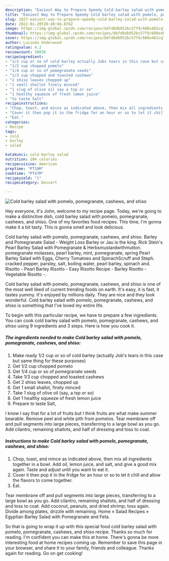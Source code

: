```yaml
---
description: "Easiest Way to Prepare Speedy Cold barley salad with pomelo, pomegranate, cashews, and shiso"
title: "Easiest Way to Prepare Speedy Cold barley salad with pomelo, pomegranate, cashews, and shiso"
slug: 1827-easiest-way-to-prepare-speedy-cold-barley-salad-with-pomelo-pomegranate-cashews-and-shiso
date: 2022-01-20T20:49:04.876Z
image: https://img-global.cpcdn.com/recipes/bbfd6db952bc57f9/680x482cq70/cold-barley-salad-with-pomelo-pomegranate-cashews-and-shiso-recipe-main-photo.jpg
thumbnail: https://img-global.cpcdn.com/recipes/bbfd6db952bc57f9/680x482cq70/cold-barley-salad-with-pomelo-pomegranate-cashews-and-shiso-recipe-main-photo.jpg
cover: https://img-global.cpcdn.com/recipes/bbfd6db952bc57f9/680x482cq70/cold-barley-salad-with-pomelo-pomegranate-cashews-and-shiso-recipe-main-photo.jpg
author: Lucinda Underwood
ratingvalue: 4.2
reviewcount: 39836
recipeingredient:
- "1/2 cup or so of cold barley actually Jobs tears in this case but same thing for these purposes"
- "1/2 cup chopped pomelo"
- "1/4 cup or so of pomegranate seeds"
- "1/3 cup chopped and toasted cashews"
- "2 shiso leaves chopped up"
- "1 small shallot finely minced"
- "1 slug of olive oil say a tsp or so"
- "1 healthy squeeze of fresh lemon juice"
- "to taste Salt"
recipeinstructions:
- "Chop, toast, and mince as indicated above, then mix all ingredients together in a bowl. Add oil, lemon juice, and salt, and give a good mix again. Taste and adjust until you want to eat it."
- "Cover it then pop it in the fridge for an hour or so to let it chill and allow the flavors to come together."
- "Eat."
categories:
- Recipe
tags:
- cold
- barley
- salad

katakunci: cold barley salad 
nutrition: 104 calories
recipecuisine: American
preptime: "PT19M"
cooktime: "PT47M"
recipeyield: "1"
recipecategory: Dessert

---
```



![Cold barley salad with pomelo, pomegranate, cashews, and shiso](https://img-global.cpcdn.com/recipes/bbfd6db952bc57f9/680x482cq70/cold-barley-salad-with-pomelo-pomegranate-cashews-and-shiso-recipe-main-photo.jpg)

Hey everyone, it's John, welcome to my recipe page. Today, we're going to make a distinctive dish, cold barley salad with pomelo, pomegranate, cashews, and shiso. One of my favorites food recipes. This time, I'm gonna make it a bit tasty. This is gonna smell and look delicious.

Cold barley salad with pomelo, pomegranate, cashews, and shiso. Barley and Pomegranate Salad - Weight Loss Barley or Jau is the king. Rick Stein&#39;s Pearl Barley Salad with Pomegranate &amp; Herbsmustardwithmutton. pomegranate molasses, pearl barley, mint, pomegranate, spring Pearl Barley Salad with Eggs, Cherry Tomatoes and SpinachScruff and Steph. cracked pepper, parsley, salt, boiling water, pearl barley, spinach and. Risotto - Pearl Barley Risotto - Easy Risotto Recipe - Barley Risotto - Vegetable Risotto -.

Cold barley salad with pomelo, pomegranate, cashews, and shiso is one of the most well liked of current trending foods on earth. It's easy, it is fast, it tastes yummy. It's enjoyed by millions daily. They are nice and they look wonderful. Cold barley salad with pomelo, pomegranate, cashews, and shiso is something that I've loved my entire life.


To begin with this particular recipe, we have to prepare a few ingredients. You can cook cold barley salad with pomelo, pomegranate, cashews, and shiso using 9 ingredients and 3 steps. Here is how you cook it.

<!--inarticleads1-->

##### The ingredients needed to make Cold barley salad with pomelo, pomegranate, cashews, and shiso:

1. Make ready 1/2 cup or so of cold barley (actually Job&#39;s tears in this case but same thing for these purposes)
1. Get 1/2 cup chopped pomelo
1. Get 1/4 cup or so of pomegranate seeds
1. Take 1/3 cup chopped and toasted cashews
1. Get 2 shiso leaves, chopped up
1. Get 1 small shallot, finely minced
1. Take 1 slug of olive oil (say, a tsp or so)
1. Get 1 healthy squeeze of fresh lemon juice
1. Prepare to taste Salt,


I know I say that for a lot of fruits but I think fruits are what make summer bearable. Remove peel and white pith from pomelos. Tear membrane off and pull segments into large pieces, transferring to a large bowl as you go. Add cilantro, remaining shallots, and half of dressing and toss to coat. 

<!--inarticleads2-->

##### Instructions to make Cold barley salad with pomelo, pomegranate, cashews, and shiso:

1. Chop, toast, and mince as indicated above, then mix all ingredients together in a bowl. Add oil, lemon juice, and salt, and give a good mix again. Taste and adjust until you want to eat it.
1. Cover it then pop it in the fridge for an hour or so to let it chill and allow the flavors to come together.
1. Eat.


Tear membrane off and pull segments into large pieces, transferring to a large bowl as you go. Add cilantro, remaining shallots, and half of dressing and toss to coat. Add coconut, peanuts, and dried shrimp; toss again. Divide among plates, drizzle with remaining. Home » Salad Recipes » Egyptian Barley Salad with Pomegranate and Feta. 

So that is going to wrap it up with this special food cold barley salad with pomelo, pomegranate, cashews, and shiso recipe. Thanks so much for reading. I'm confident you can make this at home. There's gonna be more interesting food at home recipes coming up. Remember to save this page in your browser, and share it to your family, friends and colleague. Thanks again for reading. Go on get cooking!
